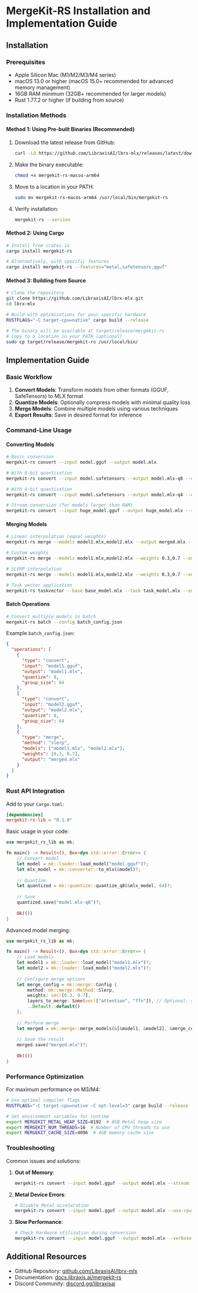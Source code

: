 # MergeKit-RS Installation and Implementation Guide

## Installation

### Prerequisites

- Apple Silicon Mac (M1/M2/M3/M4 series)
- macOS 13.0 or higher (macOS 15.0+ recommended for advanced memory management)
- 16GB RAM minimum (32GB+ recommended for larger models)
- Rust 1.77.2 or higher (if building from source)

### Installation Methods

#### Method 1: Using Pre-built Binaries (Recommended)

1. Download the latest release from GitHub:
   ```bash
   curl -LO https://github.com/LibraxisAI/lbrx-mlx/releases/latest/download/mergekit-rs-macos-arm64
   ```

2. Make the binary executable:
   ```bash
   chmod +x mergekit-rs-macos-arm64
   ```

3. Move to a location in your PATH:
   ```bash
   sudo mv mergekit-rs-macos-arm64 /usr/local/bin/mergekit-rs
   ```

4. Verify installation:
   ```bash
   mergekit-rs --version
   ```

#### Method 2: Using Cargo

```bash
# Install from crates.io
cargo install mergekit-rs

# Alternatively, with specific features
cargo install mergekit-rs --features="metal,safetensors,gguf"
```

#### Method 3: Building from Source

```bash
# Clone the repository
git clone https://github.com/LibraxisAI/lbrx-mlx.git
cd lbrx-mlx

# Build with optimizations for your specific hardware
RUSTFLAGS="-C target-cpu=native" cargo build --release

# The binary will be available at target/release/mergekit-rs
# Copy to a location in your PATH (optional)
sudo cp target/release/mergekit-rs /usr/local/bin/
```

## Implementation Guide

### Basic Workflow

1. **Convert Models**: Transform models from other formats (GGUF, SafeTensors) to MLX format
2. **Quantize Models**: Optionally compress models with minimal quality loss
3. **Merge Models**: Combine multiple models using various techniques
4. **Export Results**: Save in desired format for inference

### Command-Line Usage

#### Converting Models

```bash
# Basic conversion
mergekit-rs convert --input model.gguf --output model.mlx

# With 8-bit quantization
mergekit-rs convert --input model.safetensors --output model.mlx-q8 --quantize 8 --group-size 64

# With 4-bit quantization
mergekit-rs convert --input model.safetensors --output model.mlx-q4 --quantize 4 --group-size 32

# Stream conversion (for models larger than RAM)
mergekit-rs convert --input huge_model.gguf --output huge_model.mlx --stream
```

#### Merging Models

```bash
# Linear interpolation (equal weights)
mergekit-rs merge --models model1.mlx,model2.mlx --output merged.mlx --method linear

# Custom weights
mergekit-rs merge --models model1.mlx,model2.mlx --weights 0.3,0.7 --output merged.mlx --method linear

# SLERP interpolation
mergekit-rs merge --models model1.mlx,model2.mlx --weights 0.3,0.7 --output merged.mlx --method slerp

# Task vector application
mergekit-rs taskvector --base base_model.mlx --task task_model.mlx --output enhanced_model.mlx --strength 0.7
```

#### Batch Operations

```bash
# Convert multiple models in batch
mergekit-rs batch --config batch_config.json
```

Example `batch_config.json`:
```json
{
  "operations": [
    {
      "type": "convert",
      "input": "model1.gguf",
      "output": "model1.mlx",
      "quantize": 8,
      "group_size": 64
    },
    {
      "type": "convert",
      "input": "model2.gguf",
      "output": "model2.mlx",
      "quantize": 8,
      "group_size": 64
    },
    {
      "type": "merge",
      "method": "slerp",
      "models": ["model1.mlx", "model2.mlx"],
      "weights": [0.3, 0.7],
      "output": "merged.mlx"
    }
  ]
}
```

### Rust API Integration

Add to your `Cargo.toml`:
```toml
[dependencies]
mergekit-rs-lib = "0.1.0"
```

Basic usage in your code:

```rust
use mergekit_rs_lib as mk;

fn main() -> Result<(), Box<dyn std::error::Error>> {
    // Convert model
    let model = mk::loader::load_model("model.gguf")?;
    let mlx_model = mk::converter::to_mlx(&model)?;
    
    // Quantize
    let quantized = mk::quantize::quantize_q8(&mlx_model, 64)?;
    
    // Save
    quantized.save("model.mlx-q8")?;
    
    Ok(())
}
```

Advanced model merging:

```rust
use mergekit_rs_lib as mk;

fn main() -> Result<(), Box<dyn std::error::Error>> {
    // Load models
    let model1 = mk::loader::load_model("model1.mlx")?;
    let model2 = mk::loader::load_model("model2.mlx")?;
    
    // Configure merge options
    let merge_config = mk::merge::Config {
        method: mk::merge::Method::Slerp,
        weights: vec![0.3, 0.7],
        layers_to_merge: Some(vec!["attention", "ffn"]), // Optional: specify which layers to merge
        ..Default::default()
    };
    
    // Perform merge
    let merged = mk::merge::merge_models(&[&model1, &model2], &merge_config)?;
    
    // Save the result
    merged.save("merged.mlx")?;
    
    Ok(())
}
```

### Performance Optimization

For maximum performance on M3/M4:

```bash
# Use optimal compiler flags
RUSTFLAGS="-C target-cpu=native -C opt-level=3" cargo build --release

# Set environment variables for runtime
export MERGEKIT_METAL_HEAP_SIZE=8192  # 8GB Metal heap size
export MERGEKIT_NUM_THREADS=16  # Number of CPU threads to use
export MERGEKIT_CACHE_SIZE=4096  # 4GB memory cache size
```

### Troubleshooting

Common issues and solutions:

1. **Out of Memory**:
   ```bash
   mergekit-rs convert --input model.gguf --output model.mlx --stream --chunk-size 1024
   ```

2. **Metal Device Errors**:
   ```bash
   # Disable Metal acceleration
   mergekit-rs convert --input model.gguf --output model.mlx --use-cpu
   ```

3. **Slow Performance**:
   ```bash
   # Check hardware utilization during conversion
   mergekit-rs convert --input model.gguf --output model.mlx --verbose
   ```

## Additional Resources

- GitHub Repository: [github.com/LibraxisAI/lbrx-mlx](https://github.com/LibraxisAI/lbrx-mlx)
- Documentation: [docs.libraxis.ai/mergekit-rs](https://docs.libraxis.ai/mergekit-rs)
- Discord Community: [discord.gg/libraxisai](https://discord.gg/libraxisai)